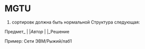 # MGTU
1. сортировк должна быть нормальной
Структура следующая:

Предмет_
       |
       |_Автор_
              |
              |_Решение 

Пример: Сети ЭВМ/Рыжий/лаб1
